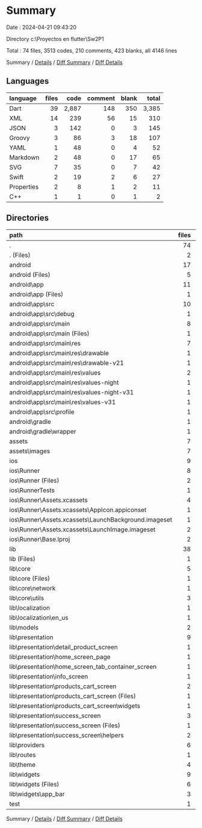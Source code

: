 # Summary

Date : 2024-04-21 09:43:20

Directory c:\\Proyectos en flutter\\Sw2P1

Total : 74 files,  3513 codes, 210 comments, 423 blanks, all 4146 lines

Summary / [Details](details.md) / [Diff Summary](diff.md) / [Diff Details](diff-details.md)

## Languages
| language | files | code | comment | blank | total |
| :--- | ---: | ---: | ---: | ---: | ---: |
| Dart | 39 | 2,887 | 148 | 350 | 3,385 |
| XML | 14 | 239 | 56 | 15 | 310 |
| JSON | 3 | 142 | 0 | 3 | 145 |
| Groovy | 3 | 86 | 3 | 18 | 107 |
| YAML | 1 | 48 | 0 | 4 | 52 |
| Markdown | 2 | 48 | 0 | 17 | 65 |
| SVG | 7 | 35 | 0 | 7 | 42 |
| Swift | 2 | 19 | 2 | 6 | 27 |
| Properties | 2 | 8 | 1 | 2 | 11 |
| C++ | 1 | 1 | 0 | 1 | 2 |

## Directories
| path | files | code | comment | blank | total |
| :--- | ---: | ---: | ---: | ---: | ---: |
| . | 74 | 3,513 | 210 | 423 | 4,146 |
| . (Files) | 2 | 93 | 0 | 19 | 112 |
| android | 17 | 265 | 58 | 33 | 356 |
| android (Files) | 5 | 99 | 0 | 10 | 109 |
| android\\app | 11 | 161 | 57 | 22 | 240 |
| android\\app (Files) | 1 | 48 | 3 | 11 | 62 |
| android\\app\\src | 10 | 113 | 54 | 11 | 178 |
| android\\app\\src\\debug | 1 | 4 | 3 | 1 | 8 |
| android\\app\\src\\main | 8 | 105 | 48 | 9 | 162 |
| android\\app\\src\\main (Files) | 1 | 33 | 16 | 2 | 51 |
| android\\app\\src\\main\\res | 7 | 72 | 32 | 7 | 111 |
| android\\app\\src\\main\\res\\drawable | 1 | 9 | 0 | 1 | 10 |
| android\\app\\src\\main\\res\\drawable-v21 | 1 | 9 | 0 | 1 | 10 |
| android\\app\\src\\main\\res\\values | 2 | 17 | 9 | 2 | 28 |
| android\\app\\src\\main\\res\\values-night | 1 | 13 | 9 | 1 | 23 |
| android\\app\\src\\main\\res\\values-night-v31 | 1 | 12 | 7 | 1 | 20 |
| android\\app\\src\\main\\res\\values-v31 | 1 | 12 | 7 | 1 | 20 |
| android\\app\\src\\profile | 1 | 4 | 3 | 1 | 8 |
| android\\gradle | 1 | 5 | 1 | 1 | 7 |
| android\\gradle\\wrapper | 1 | 5 | 1 | 1 | 7 |
| assets | 7 | 35 | 0 | 7 | 42 |
| assets\\images | 7 | 35 | 0 | 7 | 42 |
| ios | 9 | 233 | 4 | 14 | 251 |
| ios\\Runner | 8 | 226 | 2 | 10 | 238 |
| ios\\Runner (Files) | 2 | 13 | 0 | 3 | 16 |
| ios\\RunnerTests | 1 | 7 | 2 | 4 | 13 |
| ios\\Runner\\Assets.xcassets | 4 | 145 | 0 | 5 | 150 |
| ios\\Runner\\Assets.xcassets\\AppIcon.appiconset | 1 | 98 | 0 | 1 | 99 |
| ios\\Runner\\Assets.xcassets\\LaunchBackground.imageset | 1 | 21 | 0 | 1 | 22 |
| ios\\Runner\\Assets.xcassets\\LaunchImage.imageset | 2 | 26 | 0 | 3 | 29 |
| ios\\Runner\\Base.lproj | 2 | 68 | 2 | 2 | 72 |
| lib | 38 | 2,873 | 138 | 343 | 3,354 |
| lib (Files) | 1 | 42 | 0 | 3 | 45 |
| lib\\core | 5 | 163 | 27 | 59 | 249 |
| lib\\core (Files) | 1 | 7 | 0 | 1 | 8 |
| lib\\core\\network | 1 | 54 | 8 | 21 | 83 |
| lib\\core\\utils | 3 | 102 | 19 | 37 | 158 |
| lib\\localization | 1 | 49 | 0 | 1 | 50 |
| lib\\localization\\en_us | 1 | 49 | 0 | 1 | 50 |
| lib\\models | 2 | 90 | 3 | 18 | 111 |
| lib\\presentation | 9 | 1,339 | 51 | 80 | 1,470 |
| lib\\presentation\\detail_product_screen | 1 | 229 | 6 | 12 | 247 |
| lib\\presentation\\home_screen_page | 1 | 153 | 3 | 10 | 166 |
| lib\\presentation\\home_screen_tab_container_screen | 1 | 164 | 5 | 9 | 178 |
| lib\\presentation\\info_screen | 1 | 172 | 5 | 24 | 201 |
| lib\\presentation\\products_cart_screen | 2 | 310 | 5 | 13 | 328 |
| lib\\presentation\\products_cart_screen (Files) | 1 | 156 | 5 | 9 | 170 |
| lib\\presentation\\products_cart_screen\\widgets | 1 | 154 | 0 | 4 | 158 |
| lib\\presentation\\success_screen | 3 | 311 | 27 | 12 | 350 |
| lib\\presentation\\success_screen (Files) | 1 | 152 | 1 | 4 | 157 |
| lib\\presentation\\success_screen\\helpers | 2 | 159 | 26 | 8 | 193 |
| lib\\providers | 6 | 185 | 14 | 27 | 226 |
| lib\\routes | 1 | 21 | 0 | 8 | 29 |
| lib\\theme | 4 | 321 | 37 | 21 | 379 |
| lib\\widgets | 9 | 663 | 6 | 126 | 795 |
| lib\\widgets (Files) | 6 | 564 | 4 | 104 | 672 |
| lib\\widgets\\app_bar | 3 | 99 | 2 | 22 | 123 |
| test | 1 | 14 | 10 | 7 | 31 |

Summary / [Details](details.md) / [Diff Summary](diff.md) / [Diff Details](diff-details.md)